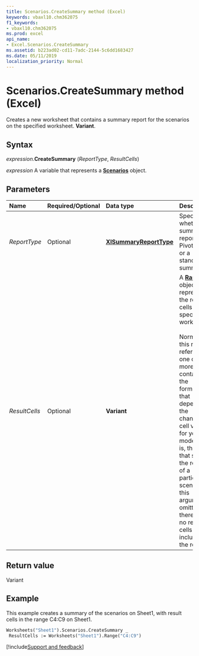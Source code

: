 ```yaml
---
title: Scenarios.CreateSummary method (Excel)
keywords: vbaxl10.chm362075
f1_keywords:
- vbaxl10.chm362075
ms.prod: excel
api_name:
- Excel.Scenarios.CreateSummary
ms.assetid: b223ad02-cd11-7adc-2144-5c6dd1683427
ms.date: 05/11/2019
localization_priority: Normal
---
```



# Scenarios.CreateSummary method (Excel)

Creates a new worksheet that contains a summary report for the scenarios on the specified worksheet. **Variant**.


## Syntax

_expression_.**CreateSummary** (_ReportType_, _ResultCells_)

_expression_ A variable that represents a **[Scenarios](Excel.Scenarios.md)** object.


## Parameters

|Name|Required/Optional|Data type|Description|
|:-----|:-----|:-----|:-----|
| _ReportType_|Optional| **[XlSummaryReportType](Excel.XlSummaryReportType.md)**|Specifies whether the summary report is a PivotTable or a standard summary.|
| _ResultCells_|Optional| **Variant**|A **[Range](excel.range(object).md)** object that represents the result cells on the specified worksheet.<br/><br/>Normally, this range refers to one or more cells containing the formulas that depend on the changing cell values for your model; that is, the cells that show the results of a particular scenario. If this argument is omitted, there are no result cells included in the report.|

## Return value

Variant


## Example

This example creates a summary of the scenarios on Sheet1, with result cells in the range C4:C9 on Sheet1.

```vb
Worksheets("Sheet1").Scenarios.CreateSummary _ 
 ResultCells := Worksheets("Sheet1").Range("C4:C9")
```



[!include[Support and feedback](~/includes/feedback-boilerplate.md)]